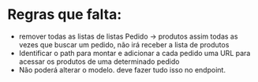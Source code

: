 # Regras que falta:
-  remover todas as listas de listas
    Pedido -> produtos
   assim todas as vezes que buscar um pedido, não irá receber a lista de produtos
-  Identificar o path  para montar e  adicionar a cada pedido uma URL para acessar os produtos de uma determinado pedido
-  Não poderá alterar o modelo. deve fazer tudo isso no endpoint.
